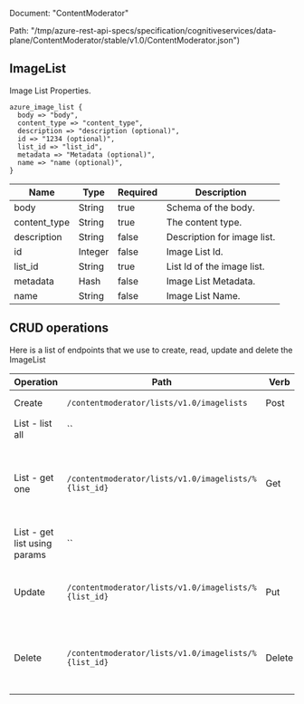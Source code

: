 Document: "ContentModerator"


Path: "/tmp/azure-rest-api-specs/specification/cognitiveservices/data-plane/ContentModerator/stable/v1.0/ContentModerator.json")

## ImageList

Image List Properties.

```puppet
azure_image_list {
  body => "body",
  content_type => "content_type",
  description => "description (optional)",
  id => "1234 (optional)",
  list_id => "list_id",
  metadata => "Metadata (optional)",
  name => "name (optional)",
}
```

| Name        | Type           | Required       | Description       |
| ------------- | ------------- | ------------- | ------------- |
|body | String | true | Schema of the body. |
|content_type | String | true | The content type. |
|description | String | false | Description for image list. |
|id | Integer | false | Image List Id. |
|list_id | String | true | List Id of the image list. |
|metadata | Hash | false | Image List Metadata. |
|name | String | false | Image List Name. |



## CRUD operations

Here is a list of endpoints that we use to create, read, update and delete the ImageList

| Operation | Path | Verb | Description | OperationID |
| ------------- | ------------- | ------------- | ------------- | ------------- |
|Create|`/contentmoderator/lists/v1.0/imagelists`|Post|Creates an image list.|ListManagementImageLists_Create|
|List - list all|``||||
|List - get one|`/contentmoderator/lists/v1.0/imagelists/%{list_id}`|Get|Returns the details of the image list with list Id equal to list Id passed.|ListManagementImageLists_GetDetails|
|List - get list using params|``||||
|Update|`/contentmoderator/lists/v1.0/imagelists/%{list_id}`|Put|Updates an image list with list Id equal to list Id passed.|ListManagementImageLists_Update|
|Delete|`/contentmoderator/lists/v1.0/imagelists/%{list_id}`|Delete|Deletes image list with the list Id equal to list Id passed.|ListManagementImageLists_Delete|
